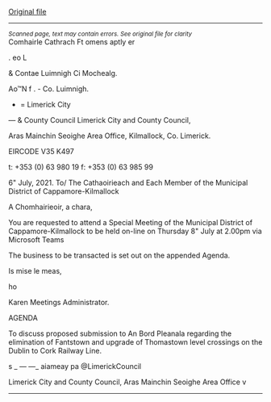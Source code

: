 [Original file](https://www.limerick.ie/sites/default/files/media/documents/2021-07/00-agenda-8th-july-2021.pdf)

---
*<small>Scanned page, text may contain errors. See original file for clarity</small>*  
Comhairle Cathrach Ft omens aptly er

. eo L

& Contae Luimnigh Ci Mochealg.

Ao™N f . - Co. Luimnigh.
- = Limerick City

— & County Council Limerick City and County Council,

Aras Mainchin Seoighe Area Office,
Kilmallock,
Co. Limerick.

EIRCODE V35 K497

t: +353 (0) 63 980 19
f: +353 (0) 63 985 99

6" July, 2021.
To/ The Cathaoirieach and Each Member of the Municipal District of Cappamore-Kilmallock

A Chomhairieoir, a chara,

You are requested to attend a Special Meeting of the Municipal District of Cappamore-Kilmallock
to be held on-line on Thursday 8" July at 2.00pm via Microsoft Teams

The business to be transacted is set out on the appended Agenda.

Is mise le meas,

ho

Karen
Meetings Administrator.

AGENDA

To discuss proposed submission to An Bord Pleanala regarding the elimination of Fantstown
and upgrade of Thomastown level crossings on the Dublin to Cork Railway Line.

s
_ — —_ aiameay pa
@LimerickCouncil

Limerick City and County Council, Aras Mainchin Seoighe Area Office v


---
